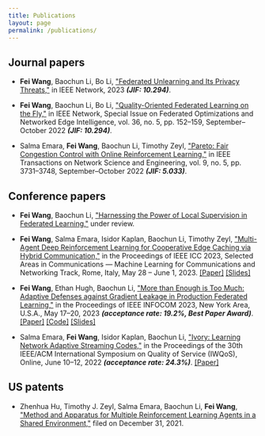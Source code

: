 ```yaml
---
title: Publications
layout: page
permalink: /publications/
---
```


## Journal papers

- **Fei Wang**, Baochun Li, Bo Li, ["Federated Unlearning and Its Privacy Threats,"]() in IEEE Network, 2023 _**(JIF: 10.294)**_.


- **Fei Wang**, Baochun Li, Bo Li, ["Quality-Oriented Federated Learning on the Fly,"](https://ieeexplore.ieee.org/document/9964016) in IEEE Network, Special Issue on Federated Optimizations and Networked Edge Intelligence, vol. 36, no. 5, pp. 152–159, September–October 2022 _**(JIF: 10.294)**_.


- Salma Emara, **Fei Wang**, Baochun Li, Timothy Zeyl, ["Pareto: Fair Congestion Control with Online Reinforcement Learning,"](https://ieeexplore.ieee.org/document/9803860) in IEEE Transactions on Network Science and Engineering, vol. 9, no. 5, pp. 3731–3748, September–October 2022 _**(JIF: 5.033)**_.


## Conference papers

- **Fei Wang**, Baochun Li, ["Harnessing the Power of Local Supervision in Federated Learning,"]() under review.
  
- **Fei Wang**, Salma Emara, Isidor Kaplan, Baochun Li, Timothy Zeyl, ["Multi-Agent Deep Reinforcement Learning for Cooperative Edge Caching via Hybrid Communication,"]() in the Proceedings of IEEE ICC 2023, Selected Areas in Communications — Machine Learning for Communications and Networking Track, Rome, Italy, May 28 – June 1, 2023. [[Paper]](../assets/pubs/icc23-paper.pdf) [[Slides]](../assets/pubs/icc23-slides.pdf)

- **Fei Wang**, Ethan Hugh, Baochun Li, ["More than Enough is Too Much: Adaptive Defenses against Gradient Leakage in Production Federated Learning,"]() in the Proceedings of IEEE INFOCOM 2023, New York Area, U.S.A., May 17–20, 2023 _**(acceptance rate: 19.2%, Best Paper Award)**_. [[Paper]](https://iqua.ece.toronto.edu/papers/feiwang-infocom23.pdf) [[Code]](https://github.com/TL-System/plato/tree/main/examples/dlg) [[Slides]](../assets/pubs/infocom23-slides.pdf)

- Salma Emara, **Fei Wang**, Isidor Kaplan, Baochun Li, ["Ivory: Learning Network Adaptive Streaming Codes,"]() in the Proceedings of the 30th IEEE/ACM International Symposium on Quality of Service (IWQoS), Online, June 10–12, 2022 _**(acceptance rate: 24.3%)**_. [[Paper]](https://ieeexplore.ieee.org/abstract/document/9812911)


## US patents

- Zhenhua Hu, Timothy J. Zeyl, Salma Emara, Baochun Li, **Fei Wang**, ["Method and Apparatus for Multiple Reinforcement Learning Agents in a Shared Environment,"]() filed on December 31, 2021.
